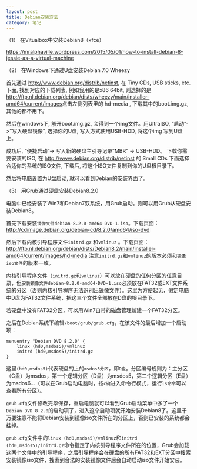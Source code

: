 ```yaml
---
layout: post
title: Debian安装方法
category: 笔记
---
```


（1） 在Vitualbox中安装Debian8（xfce）

<https://mralphaville.wordpress.com/2015/05/01/how-to-install-debian-8-jessie-as-a-virtual-machine>

（2） 在Windows下通过U盘安装Debian 7.0 Wheezy

首先通过 <http://www.debian.org/distrib/netinst>, 在 Tiny CDs, USB sticks, etc. 下面, 找到对应的下载列表, 例如我用的是x86 64bit, 则选择的是<http://ftp.nl.debian.org/debian/dists/wheezy/main/installer-amd64/current/images>点击左侧列表里的 hd-media , 下载其中的boot.img.gz, 其他的都不用下。

然后在windows下, 解开boot.img.gz, 会得到一个img文件。用UltraISO, “启动”->”写入硬盘镜像”, 选择你的U盘, 写入方式使用USB-HDD, 将这个img 写到U盘上。

成功后, “便捷启动”-> 写入新的硬盘主引导记录”MBR” -> USB-HDD。
下载你需要安装的ISO, 在 <http://www.debian.org/distrib/netinst> 的 Small CDs 下面选择合适你的系统的ISO文件, 下载后, 将这个ISO文件复制到你的U盘根目录下。

然后将电脑设置为U盘启动, 就可以看到Debian的安装界面了。

（3） 用Grub通过硬盘安装Debian8.2.0

电脑中已经安装了Win7和Debian7双系统，用Grub启动。则可以用Grub从硬盘安装Debian8。

首先下载安装`镜像文件debian-8.2.0-amd64-DVD-1.iso`。下载页面：<http://cdimage.debian.org/debian-cd/8.2.0/amd64/iso-dvd>

然后下载内核引导程序文件`initrd.gz` 和`vmlinuz` 。下载页面：<http://ftp.nl.debian.org/debian/dists/Debian8.2/main/installer-amd64/current/images/hd-media>
注意`initrd.gz`和`vmlinuz`的版本必须和`镜像iso文件`的版本一致。

内核引导程序文件（`initrd.gz`和`vmlinuz`）可以放在硬盘的任何分区的任意目录，但`安装镜像文件debian-8.2.0-amd64-DVD-1.iso`必须放在FAT32或EXT文件系统的分区（否则内核引导程序无法识别出镜像文件）。这里为方便起见，假定电脑中D盘为FAT32文件系统，把这三个文件全部放在D盘的根目录下。

若硬盘中没有FAT32分区，可以用Win7自带的磁盘管理新建一个FAT32分区。

之后在Debian系统下编辑`/boot/grub/grub.cfg`，在该文件的最后增加一个启动项：

    menuentry "Debian DVD 8.2.0" {
        linux (hd0,msdos5)/vmlinuz
        initrd (hd0,msdos5)/initrd.gz
    }

这里`(hd0,msdos5)`代表硬盘的上的`msdos5分区`，即`D盘`。分区编号规则为：主分区（C盘）为msdos，第一个逻辑分区（D盘）为msdos5，第二个逻辑分区（E盘）为msdos6...（可以在Grub启动电脑时，按`c键`进入命令行模式，运行`ls命令`可以查看所有分区）。

`grub.cfg`文件修改完毕保存，重启电脑就可以看到Grub启动菜单中多了一个`Debian DVD 8.2.0`的启动项了，进入这个启动项就开始安装Debian8了。这里千万要注意不能将Debian安装到镜像iso文件所在的分区上，否则已安装的系统都会挂掉。

`grub.cfg`文件中的`linux (hd0,msdos5)/vmlinuz`和`initrd (hd0,msdos5)/initrd.gz`命令指定了内核引导程序文件所在的位置，Grub会加载这两个文件中的引导程序，之后引导程序会在硬盘的所有FAT32和EXT分区中搜索安装镜像iso文件，搜索到合法的安装镜像文件后会自动启动iso文件开始安装。
